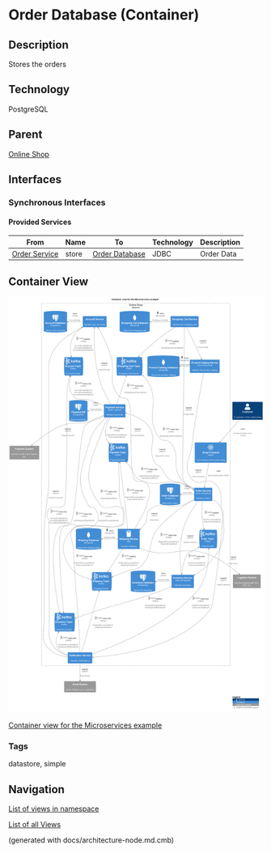 # Order Database (Container)
## Description
Stores the orders

## Technology
PostgreSQL

## Parent
[Online Shop](../../../../software-development/architecture/example/microservices/online-shop.md)

## Interfaces

### Synchronous Interfaces

#### Provided Services

| From | Name | To | Technology | Description |
|---|---|---|---|---|
| [Order Service](../../../../software-development/architecture/example/microservices/order-service.md) | store | [Order Database](../../../../software-development/architecture/example/microservices/order-db.md) | JDBC | Order Data |

## Container View
![Container view for the Microservices example](../../../../software-development/architecture/example/microservices/container-view.png)

[Container view for the Microservices example](../../../../software-development/architecture/example/microservices/container-view.md)

### Tags
datastore, simple


## Navigation
[List of views in namespace](./views-in-namespace.md)

[List of all Views](../../../../views.md)

(generated with docs/architecture-node.md.cmb)

